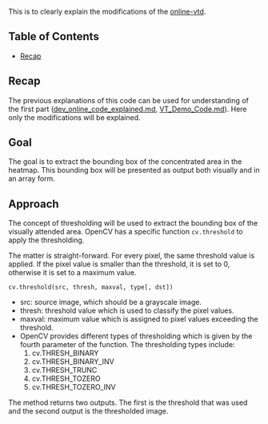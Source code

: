 This is to clearly explain the modifications of the [online-vtd](https://github.com/shivahanifi/online-visual-target-detection/blob/main/src/demo_dev_online.py). 

## Table of Contents
- [Recap](#recap)

                                   
## Recap
The previous explanations of this code can be used for understanding of the first part ([dev_online_code_explained.md](https://github.com/shivahanifi/online-visual-target-detection/blob/main/src/dev_online_code_explained.md),  [VT_Demo_Code.md](https://github.com/shivahanifi/visual-targets/blob/main/Demo/VT_Demo_Code.md)). Here only the modifications will be explained.

## Goal
The goal is to extract the bounding box of the concentrated area in the heatmap. This bounding box will be presented as output both visually and in an array form.

## Approach
The concept of thresholding will be used to extract the bounding box of the visually attended area. OpenCV has a specific function `cv.threshold` to apply the thresholding.

 The matter is straight-forward. For every pixel, the same threshold value is applied. If the pixel value is smaller than the threshold, it is set to 0, otherwise it is set to a maximum value.

```
cv.threshold(src, thresh, maxval, type[, dst]) 
```
- src: source image, which should be a grayscale image. 
- thresh: threshold value which is used to classify the pixel values.
- maxval: maximum value which is assigned to pixel values exceeding the threshold.
- OpenCV provides different types of thresholding which is given by the fourth parameter of the function. The thresholding types include:
  1. cv.THRESH_BINARY
  2. cv.THRESH_BINARY_INV
  3. cv.THRESH_TRUNC
  4. cv.THRESH_TOZERO
  5. cv.THRESH_TOZERO_INV

The method returns two outputs. The first is the threshold that was used and the second output is the thresholded image.

